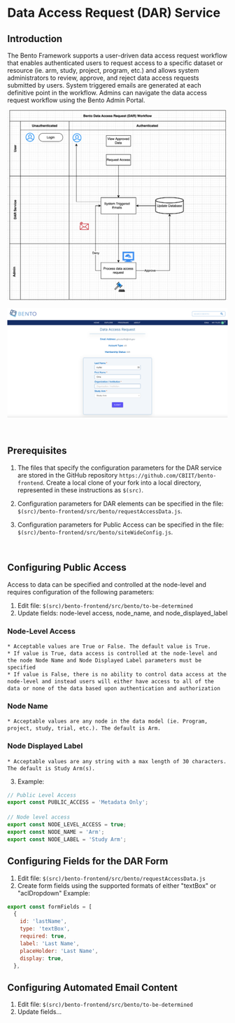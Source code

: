 # Data Access Request (DAR) Service

## Introduction
The Bento Framework supports a user-driven data access request workflow that enables authenticated users to request access to a specific dataset or resource (ie. arm, study, project, program, etc.) and allows system administrators to review, approve, and reject data access requests submitted by users. System triggered emails are generated at each definitive point in the workflow. Admins can navigate the data access request workflow using the Bento Admin Portal. 

![Data Access Request (DAR) Workflow](../assets/dar-workflow.png)

![Data Access Request (DAR) Example page](../assets/dar-example-page.png)

<p>&nbsp;</p>


## Prerequisites
1. The files that specify the configuration parameters for the DAR service are stored in the GitHub repository `https://github.com/CBIIT/bento-frontend`. Create a local clone of your fork into a local directory, represented in these instructions as `$(src)`.

2. Configuration parameters for DAR elements can be specified in the file: `$(src)/bento-frontend/src/bento/requestAccessData.js`.

3. Configuration parameters for Public Access can be specified in the file: `$(src)/bento-frontend/src/bento/siteWideConfig.js`.

<p>&nbsp;</p>     

## Configuring Public Access
Access to data can be specified and controlled at the node-level and requires configuration of the following parameters:
1. Edit file: `$(src)/bento-frontend/src/bento/to-be-determined`
2. Update fields: node-level access, node_name, and node_displayed_label
### Node-Level Access
    * Acceptable values are True or False. The default value is True.
    * If value is True, data access is controlled at the node-level and the node Node Name and Node Displayed Label parameters must be specified
    * If value is False, there is no ability to control data access at the node-level and instead users will either have access to all of the data or none of the data based upon authentication and authorization
### Node Name
    * Acceptable values are any node in the data model (ie. Program, project, study, trial, etc.). The default is Arm.
### Node Displayed Label
    * Acceptable values are any string with a max length of 30 characters. The default is Study Arm(s).

3. Example:
```javascript
// Public Level Access
export const PUBLIC_ACCESS = 'Metadata Only';

// Node level access
export const NODE_LEVEL_ACCESS = true;
export const NODE_NAME = 'Arm';
export const NODE_LABEL = 'Study Arm';
```

## Configuring Fields for the DAR Form

1. Edit file: `$(src)/bento-frontend/src/bento/requestAccessData.js`
2. Create form fields using the supported formats of either "textBox" or "aclDropdown"
Example:
```javascript
export const formFields = [
  {
    id: 'lastName',
    type: 'textBox',
    required: true,
    label: 'Last Name',
    placeHolder: 'Last Name',
    display: true,
  },
  ```

## Configuring Automated Email Content

1. Edit file: `$(src)/bento-frontend/src/bento/to-be-determined`
2. Update fields...

